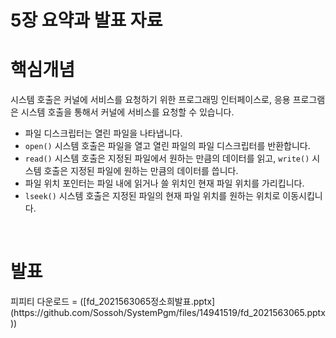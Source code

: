 <h1>5장 요약과 발표 자료</h1>


 <h1>핵심개념</h1>
    <p>시스템 호출은 커널에 서비스를 요청하기 위한 프로그래밍 인터페이스로, 응용 프로그램은 시스템 호출을 통해서 커널에 서비스를 요청할 수 있습니다.</p>
    <ul>
        <li>파일 디스크립터는 열린 파일을 나타냅니다.</li>
        <li><code>open()</code> 시스템 호출은 파일을 열고 열린 파일의 파일 디스크립터를 반환합니다.</li>
        <li><code>read()</code> 시스템 호출은 지정된 파일에서 원하는 만큼의 데이터를 읽고, <code>write()</code> 시스템 호출은 지정된 파일에 원하는 만큼의 데이터를 씁니다.</li>
        <li>파일 위치 포인터는 파일 내에 읽거나 쓸 위치인 현재 파일 위치를 가리킵니다.</li>
        <li><code>lseek()</code> 시스템 호출은 지정된 파일의 현재 파일 위치를 원하는 위치로 이동시킵니다.</li>
    </ul>
    <br>
<h1>발표</h1>
피피티 다운로드 = ([fd_2021563065정소희발표.pptx](https://github.com/Sossoh/SystemPgm/files/14941519/fd_2021563065.pptx))

